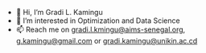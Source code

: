 - 👋 Hi, I’m Gradi L. Kamingu
- 👀 I’m interested in Optimization and Data Science
- 📫 Reach me on gradi.l.kmingu@aims-senegal.org, g.kamingu@gmail.com or gradi.kamingu@unikin.ac.cd

<!---
gradikamingu/gradikamingu is a ✨ special ✨ repository because its `README.md` (this file) appears on your GitHub profile.
You can click the Preview link to take a look at your changes.
--->
